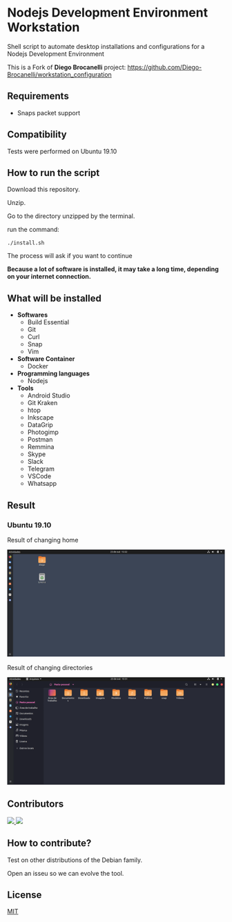 # Nodejs Development Environment Workstation

Shell script to automate desktop installations and configurations for a Nodejs Development Environment

This is a Fork of **Diego Brocanelli** project:
https://github.com/Diego-Brocanelli/workstation_configuration

## Requirements

- Snaps packet support

## Compatibility

Tests were performed on Ubuntu 19.10

## How to run the script

Download this repository.

Unzip.

Go to the directory unzipped by the terminal.

run the command:

```
./install.sh
```

The process will ask if you want to continue

**Because a lot of software is installed, it may take a long time, depending on your internet connection.**

## What will be installed

- **Softwares**
  - Build Essential
  - Git
  - Curl
  - Snap
  - Vim
- **Software Container**
  - Docker 
- **Programming languages**
  - Nodejs
- **Tools**
  - Android Studio
  - Git Kraken
  - htop
  - Inkscape
  - DataGrip
  - Photogimp
  - Postman
  - Remmina
  - Skype
  - Slack
  - Telegram
  - VSCode
  - Whatsapp

## Result

### Ubuntu 19.10

Result of changing home

![A home image](/prints/ubuntu_19.10/home.png)

Result of changing directories

![A dir image](/prints/ubuntu_19.10/dir.png)

## Contributors

<a href="https://www.diegobrocanelli.com.br/">
<img src="https://avatars2.githubusercontent.com/u/4108889?s=460&v=4" width="150px">
</a>

<a href="https://twitter.com/jeancabral">
<img src="https://avatars1.githubusercontent.com/u/2077886?s=460&v=4" width="150px">
</a>

## How to contribute?

Test on other distributions of the Debian family.

Open an isseu so we can evolve the tool.

## License

[MIT](LICENSE)
